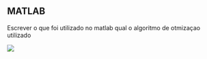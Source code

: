 ## **MATLAB**
Escrever o que foi utilizado no matlab qual o algoritmo de otmizaçao utilizado

[![](https://i.imgur.com/iReksn7.png)](https://www.amazon.com.br/Project-Optimization-Using-MATLAB-Solver/dp/311062561X/ref=tmm_pap_swatch_0?_encoding=UTF8&qid=1639762406&sr=8-6)